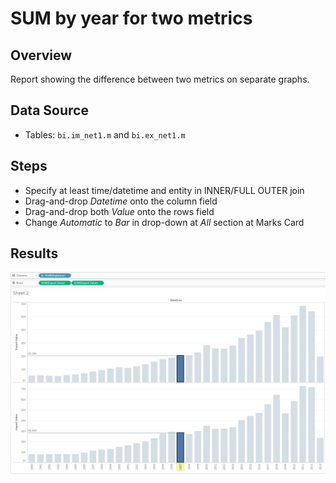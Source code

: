 # SUM by year for two metrics

## Overview

Report showing the difference between two metrics on separate graphs.

## Data Source

* Tables: `bi.im_net1.m` and `bi.ex_net1.m`

## Steps

- Specify at least time/datetime and entity in INNER/FULL OUTER join
- Drag-and-drop _Datetime_ onto the column field
- Drag-and-drop both _Value_ onto the rows field
- Change _Automatic_ to _Bar_ in drop-down at _All_ section at Marks Card

## Results

![](../images/sum_by_year_for_rwo_metrics.png)
